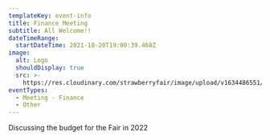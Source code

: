 ```yaml
---
templateKey: event-info
title: Finance Meeting
subtitle: All Welcome!!
dateTimeRange:
  startDateTime: 2021-10-20T19:00:39.468Z
image:
  alt: Logo
  shouldDisplay: true
  src: >-
    https://res.cloudinary.com/strawberryfair/image/upload/v1634486551/Committee-pics/1-line-logo_u3ap19.png
eventTypes:
  - Meeting - Finance
  - Other
---
```

Discussing the budget for the Fair in 2022
